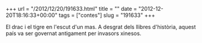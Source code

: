 +++
url = "/2012/12/20/191633.html"
title = ""
date = "2012-12-20T18:16:33+00:00"
tags = ["contes"]
slug = "191633"
+++

El drac i el tigre en l'escut d'un mas. A desgrat dels llibres d'història, aquest país va ser governat antigament per invasors xinesos.

